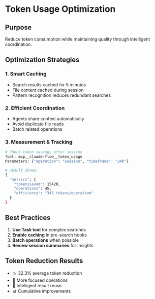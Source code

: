 # Token Usage Optimization

## Purpose

Reduce token consumption while maintaining quality through intelligent
coordination.

## Optimization Strategies

### 1. Smart Caching

- Search results cached for 5 minutes
- File content cached during session
- Pattern recognition reduces redundant searches

### 2. Efficient Coordination

- Agents share context automatically
- Avoid duplicate file reads
- Batch related operations

### 3. Measurement & Tracking

```bash
# Check token savings after session
Tool: mcp__claude-flow__token_usage
Parameters: {"operation": "session", "timeframe": "24h"}

# Result shows:
{
  "metrics": {
    "tokensSaved": 15420,
    "operations": 45,
    "efficiency": "343 tokens/operation"
  }
}
```

## Best Practices

1. **Use Task tool** for complex searches
2. **Enable caching** in pre-search hooks
3. **Batch operations** when possible
4. **Review session summaries** for insights

## Token Reduction Results

- 📉 32.3% average token reduction
- 🎯 More focused operations
- 🔄 Intelligent result reuse
- 📊 Cumulative improvements
